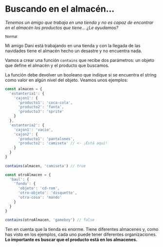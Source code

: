 # Buscando en el almacén...

_Tenemos un amigo que trabaja en una tienda y no es capaz de encontrar en el almacén los productos que tiene... ¿Le ayudamos?_

<small>Normal</small>

Mi amigo Dani está trabajando en una tienda y con la llegada de las navidades tiene el almacén hecho un desastre y no encuentra nada.

Vamos a crear una función <code>contains</code> que recibe dos parámetros: un objeto que define el almacén y el producto que buscamos.

La función debe devolver un booleano que indique si se encuentra el string como valor en algún nivel del objeto. Veamos unos ejemplos:

```javascript
const almacen = {
  'estanteria1': {
    'cajon1': {
      'producto1': 'coca-cola',
      'producto2': 'fanta',
      'producto3': 'sprite'
    }
  },
  'estanteria2': {
    'cajon1': 'vacio',
    'cajon2': {
      'producto1': 'pantalones',
      'producto2': 'camiseta' // <- ¡Está aquí!
    }
  }
}
            
contains(almacen, 'camiseta') // true

const otroAlmacen = {
  'baul': {
    'fondo': {
      'objeto': 'cd-rom',
      'otro-objeto': 'disquette',
      'otra-cosa': 'mando'
    }
  }
}
  
contains(otroAlmacen, 'gameboy') // false
```

Ten en cuenta que la tienda es enorme. Tiene diferentes almacenes y, como has visto en los ejemplos, cada uno puede tener diferentes organizaciones. **Lo importante es buscar que el producto está en los almacenes.**